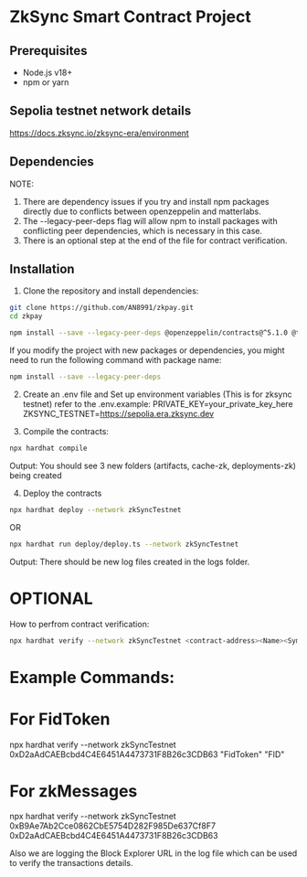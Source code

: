 # ZkSync Smart Contract Project

## Prerequisites
- Node.js v18+ 
- npm or yarn

## Sepolia testnet network details
https://docs.zksync.io/zksync-era/environment

## Dependencies
NOTE: 
1. There are dependency issues if you try and install npm packages directly due to conflicts between openzeppelin and matterlabs.
2. The --legacy-peer-deps flag will allow npm to install packages with conflicting peer dependencies, which is necessary in this case.
3. There is an optional step at the end of the file for contract verification.


## Installation

1. Clone the repository and install dependencies:

```bash
git clone https://github.com/AN8991/zkpay.git
cd zkpay
```

```bash
npm install --save --legacy-peer-deps @openzeppelin/contracts@^5.1.0 @types/express-rate-limit@^5.1.3 @types/swagger-jsdoc@^6.0.4 @types/swagger-ui-express@^4.1.7 cors@^2.8.5 express@^4.18.2 express-rate-limit@^7.5.0 swagger-jsdoc@^6.2.8 swagger-ui-express@^5.0.1 ws@^8.18.0 @matterlabs/hardhat-zksync-deploy@^1.6.0 @matterlabs/hardhat-zksync-node@^1.2.1 @matterlabs/hardhat-zksync-solc@^1.2.5 @matterlabs/hardhat-zksync-verify@^1.7.1 @matterlabs/zksync-contracts@^0.6.1 @nomicfoundation/hardhat-chai-matchers@^2.0.8 @nomicfoundation/hardhat-ethers@^3.0.8 @nomicfoundation/hardhat-ignition@^0.15.9 @nomicfoundation/hardhat-ignition-ethers@^0.15.9 @nomicfoundation/hardhat-network-helpers@^1.0.12 @nomicfoundation/hardhat-toolbox@^5.0.0 @nomicfoundation/ignition-core@^0.15.9 @typechain/ethers-v6@^0.5.1 @typechain/hardhat@^9.1.0 @types/chai@^4.3.20 @types/cors@^2.8.17 @types/express@^4.17.21 @types/mocha@^10.0.10 @types/node@^22.10.2 dotenv@^16.4.7 ethers@^6.13.4 hardhat@^2.22.17 hardhat-gas-reporter@^1.0.10 nodemon@^3.0.2 prettier@^3.4.2 prettier-plugin-solidity@^1.4.1 solidity-coverage@^0.8.14 ts-node@^10.9.2 typechain@^8.3.2 typescript@^5.7.2 zksync-ethers@^6.15.3 zksync-web3@^0.17.1
```
If you modify the project with new packages or dependencies, you might need to run the following command with package name:
```bash
npm install --save --legacy-peer-deps
```

2. Create an .env file and Set up environment variables (This is for zksync testnet) refer to the .env.example:
PRIVATE_KEY=your_private_key_here
ZKSYNC_TESTNET=https://sepolia.era.zksync.dev

3. Compile the contracts:
```bash
npx hardhat compile
```
Output: You should see 3 new folders (artifacts, cache-zk, deployments-zk) being created

4. Deploy the contracts
```bash
npx hardhat deploy --network zkSyncTestnet
```
OR
```bash
npx hardhat run deploy/deploy.ts --network zkSyncTestnet
```
Output: There should be new log files created in the logs folder.

# OPTIONAL
How to perfrom contract verification:
```bash
npx hardhat verify --network zkSyncTestnet <contract-address><Name><Symbol>
```
# Example Commands:

# For FidToken
npx hardhat verify --network zkSyncTestnet 0xD2aAdCAEBcbd4C4E6451A4473731F8B26c3CDB63 "FidToken" "FID"

# For zkMessages
npx hardhat verify --network zkSyncTestnet 0xB9Ae7Ab2Cce0862CbE5754D282F985De637Cf8F7 0xD2aAdCAEBcbd4C4E6451A4473731F8B26c3CDB63

Also we are logging the Block Explorer URL in the log file which can be used to verify the transactions details.

